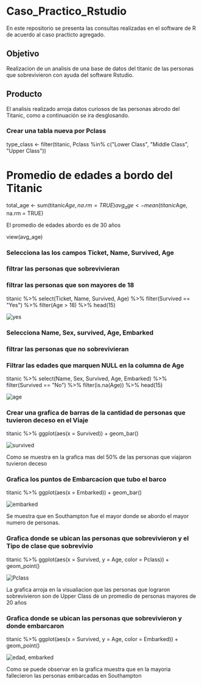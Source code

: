# Caso_Practico_Rstudio
En este repositorio se presenta las consultas realizadas en el software de R  de acuerdo al caso practicto agregado.


## Objetivo
Realizacion de un analisis de una base de datos del titanic de las  personas que sobrevivieron con ayuda del software Rstudio.

## Producto

El analisis realizado arroja datos curiosos de las personas abrodo del Titanic, como a continuación se ira desglosando.


### Crear una tabla nueva por Pclass 

type_class <- filter(titanic, Pclass %in% c("Lower Class", "Middle Class", "Upper Class"))


# Promedio de edades a bordo del Titanic

total_age <- sum(titanic$Age, na.rm = TRUE)
avg_age <- mean(titanic$Age, na.rm = TRUE)

El promedio de edades abordo es de 30 años

view(avg_age)

### Selecciona las los campos  Ticket, Name, Survived, Age
### filtrar las personas que sobrevivieran 
### filtrar las personas que son mayores de 18

titanic %>%
  select(Ticket, Name, Survived, Age) %>%
  filter(Survived == "Yes") %>%
  filter(Age > 18) %>%
  head(15)

  ![yes](https://github.com/user-attachments/assets/0b9888e6-06b7-4332-a660-74b97b3dda47)


### Selecciona Name, Sex, survived, Age, Embarked
### filtrar las personas que no sobrevivieran 
### Filtrar las edades que marquen NULL en la columna de Age

titanic %>%
  select(Name, Sex, Survived, Age, Embarked) %>%
  filter(Survived == "No") %>%
  filter(is.na(Age)) %>%
  head(15)

![age](https://github.com/user-attachments/assets/729ed50f-eb5f-44d6-90fc-84ae31ffcf3e)


### Crear una grafica de barras de la cantidad de personas que tuvieron deceso en el Viaje  

titanic %>%
  ggplot(aes(x = Survived)) +
  geom_bar()

![survived](https://github.com/user-attachments/assets/d623b754-2b93-4b4f-95a2-c282672176d0)


Como se muestra en la grafica mas del 50% de las personas que viajaron tuvieron deceso 

### Grafica los puntos de Embarcacion que tubo el barco

titanic %>%
  ggplot(aes(x = Embarked)) +
  geom_bar()

![embarked](https://github.com/user-attachments/assets/0ea4174f-1f71-4e74-a40f-dd472cfcedf5)
  

Se muestra que en Southampton fue el mayor donde se abordo el mayor numero de personas.
  
### Grafica donde se ubican las personas que sobrevivieron y el Tipo de clase que sobrevivio

titanic %>%
  ggplot(aes(x = Survived, y = Age, color = Pclass)) + 
  geom_point()


![Pclass](https://github.com/user-attachments/assets/2780a18e-cc26-42ba-b90b-8492cd09f0a9)


La grafica arroja en la visualiacion que las personas que lograron sobrevivieron son de Upper Class  de un promedio de personas mayores de 20 años

### Grafica donde se ubican las personas que sobrevivieron y donde embarcaron

 titanic %>%
  ggplot(aes(x = Survived, y = Age, color = Embarked)) + 
  geom_point()
  

![edad, embarked](https://github.com/user-attachments/assets/f629d114-4694-482f-bb22-ac5ed6772a24)


  Como se puede observar en la grafica muestra que en la mayoria fallecieron las personas embarcadas en Southampton

